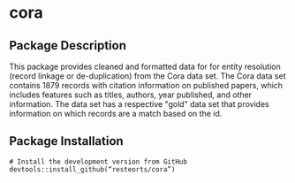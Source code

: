 # cora
## Package Description

This package provides cleaned and formatted data for for entity resolution (record linkage or de-duplication) from the Cora data set. The Cora data set contains 1879 records with citation information on published papers, which includes features such as titles, authors, year published, and other information.  The data set has a respective "gold" data set that provides information on which records are a match based on the id. 

## Package Installation

```{r}
# Install the development version from GitHub
devtools::install_github(“resteorts/cora”)
```

